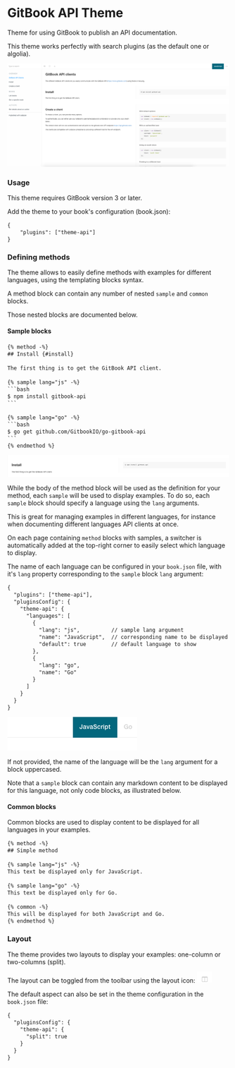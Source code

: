 # GitBook API Theme

Theme for using GitBook to publish an API documentation.

This theme works perfectly with search plugins (as the default one or algolia).

![Screenshot](img/theme-api.png)

### Usage

This theme requires GitBook version 3 or later.

Add the theme to your book's configuration (book.json):

    {
        "plugins": ["theme-api"]
    }

### Defining methods

The theme allows to easily define methods with examples for different languages, using the templating blocks syntax.

A method block can contain any number of nested `sample` and `common` blocks.

Those nested blocks are documented below.

#### Sample blocks

    {% method -%}
    ## Install {#install}

    The first thing is to get the GitBook API client.

    {% sample lang="js" -%}
    ```bash
    $ npm install gitbook-api
    ```

    {% sample lang="go" -%}
    ```bash
    $ go get github.com/GitbookIO/go-gitbook-api
    ```
    {% endmethod %}

![Method definition](img/method.png)

While the body of the method block will be used as the definition for your method, each `sample` will be used to display examples. To do so, each `sample` block should specify a language using the `lang` arguments.

This is great for managing examples in different languages, for instance when documenting different languages API clients at once.

On each page containing `method` blocks with samples, a switcher is automatically added at the top-right corner to easily select which language to display.

The name of each language can be configured in your `book.json` file, with it's `lang` property corresponding to the `sample` block `lang` argument:

    {
      "plugins": ["theme-api"],
      "pluginsConfig": {
        "theme-api": {
          "languages": [
            {
              "lang": "js",          // sample lang argument
              "name": "JavaScript",  // corresponding name to be displayed
              "default": true        // default language to show
            },
            {
              "lang": "go",
              "name": "Go"
            }
          ]
        }
      }
    }

![Language switcher](img/lang-switcher.png)

If not provided, the name of the language will be the `lang` argument for a block uppercased.

Note that a `sample` block can contain any markdown content to be displayed for this language, not only code blocks, as illustrated below.


#### Common blocks

Common blocks are used to display content to be displayed for all languages in your examples.

    {% method -%}
    ## Simple method

    {% sample lang="js" -%}
    This text be displayed only for JavaScript.

    {% sample lang="go" -%}
    This text be displayed only for Go.

    {% common -%}
    This will be displayed for both JavaScript and Go.
    {% endmethod %}


### Layout

The theme provides two layouts to display your examples: one-column or two-columns (split).

The layout can be toggled from the toolbar using the layout icon: ![Layout icon](img/layout-icon.png)

The default aspect can also be set in the theme configuration in the `book.json` file:

    {
      "pluginsConfig": {
        "theme-api": {
          "split": true
        }
      }
    }
